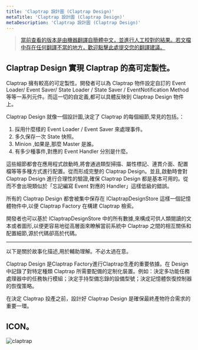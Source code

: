 ```yaml
---
title: 'Claptrap 設計圖 (Claptrap Design)'
metaTitle: 'Claptrap 設計圖 (Claptrap Design)'
metaDescription: 'Claptrap 設計圖 (Claptrap Design)'
---
```


> [當前查看的版本是由機器翻譯自簡體中文，並進行人工校對的結果。若文檔中存在任何翻譯不當的地方，歡迎點擊此處提交您的翻譯建議。](https://crwd.in/newbeclaptrap)

## Claptrap Design 實現 Claptrap 的高可定製性。

Claptrap 擁有較高的可定製性。開發者可以為 Claptrap 物件設定自訂的 Event Loader/ Event Saver/ State Loader / State Saver / EventNotification Method 等等一系列元件。而這一切的自定義,都可以具體反映到 Claptrap Design 物件上。

Claptrap Design 就像一個設計圖,決定了 Claptrap 的每個細節,常見的包括。：

1. 採用什麼樣的 Event Loader / Event Saver 來處理事件。
2. 多久保存一次 State 快照。
3. Minion ,如果是,那麼 Master 是誰。
4. 有多少種事件,對應的 Event Handler 分別是什麼。

這些細節都會在應用程式啟動時,將會通過類型掃描、屬性標記、連貫介面、配置檔等等多種方式進行配置。從而形成完整的 Claptrap Design。並且,啟動時會對 Claptrap Design 進行合理性的驗證,確保 Claptrap Design 都是基本可用的。從而不會出現類似於「忘記編寫 Event 對應的 Handler」這樣低級的錯誤。

所有的 Claptrap Design 都會被集中保存在 IClaptrapDesignStore 這樣一個記憶體物件中,以便 Claptrap Factory 在構建 Claptrap 檢索。

開發者也可以基於 IClaptrapDesignStore 中的所有數據,來構成可供人類閱讀的文本或者圖形,以便更容易地從高層面來瞭解當前系統中 Claptrap 之間的相互關係和配置細節,源於代碼卻高於代碼。

---

以下是關於故事化描述,用於輔助理解。不必太過在意。

Claptrap Design 是Claptrap Factory進行Claptrap生產的重要依據。在 Design 中記錄了對特定種類 Claptrap 所需要配備的定制化裝置。例如：決定多功能任務處理器中的任務執行模組；決定手持型備忘錄的設備型號；決定記憶體恢復控制器的恢復策略。

在決定 Claptrap 投產之前，設計好 Claptrap Design 是確保最終產物符合需求的重要一環。

## ICON。

![claptrap](/images/claptrap_icons/claptrap_design.svg)
